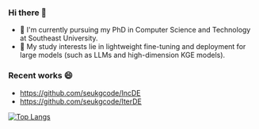 ### Hi there 👋
- 🔭 I'm currently pursuing my PhD in Computer Science and Technology at Southeast University. 
- 🌱 My study interests lie in lightweight fine-tuning and deployment for large models (such as LLMs and high-dimension KGE models).


<!--
**ljj-007/ljj-007** is a ✨ _special_ ✨ repository because its `README.md` (this file) appears on your GitHub profile.

Here are some ideas to get you started:

- 🔭 I’m currently working on ...
- 🌱 I’m currently learning ...
- 👯 I’m looking to collaborate on ...
- 🤔 I’m looking for help with ...
- 💬 Ask me about ...
- 📫 How to reach me: ...
- 😄 Pronouns: ...
- ⚡ Fun fact: ...
-->

### Recent works 😄
- https://github.com/seukgcode/IncDE
- https://github.com/seukgcode/IterDE

[![Top Langs](https://github-readme-stats.vercel.app/api/top-langs/?username=ljj-007&layout=compact)](https://github.com/anuraghazra/github-readme-stats)
